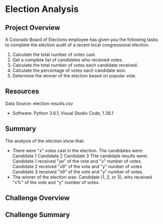 # Election Analysis
## Project Overview
A Colorado Board of Elections employee has given you the following tasks to complete the election audit of a recent local
congressional election.
1. Calculate the total number of votes cast.
2. Get a complete list of candidates who received votes.
3. Calculate the total number of votes each candidate received.
4. Calculate the percentage of votes each candidate won.
5. Determine the winner of the election based on popular vote.
## Resources
Data Source: election results.csv
- Software: Python 3.6.1, Visual Studio Code, 1.38.1
## Summary
The analysis of the election show that:
- There were
"x" votes cast in the election.
The candidates were:
Candidate 1
Candidate 2
Candidate 3
THe candidate results were:
Candidate 1 received
"ye" of the vote and "v" number of votes.
Candidate 2 received "x9" of the vote and "y" number of votes
Candidate 3 received "x9" of the vote and "y" number of votes.
- The winner of the election was:
Candidate (1, 2, or 3), who received "x%" of the vote and "y" number of votes.
## Challenge Overview
## Challenge Summary
